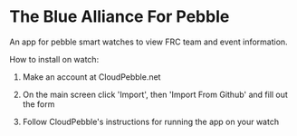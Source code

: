 The Blue Alliance For Pebble
============================

An app for pebble smart watches to view FRC team and event information.

How to install on watch:

1. Make an account at CloudPebble.net

2. On the main screen click 'Import', then 'Import From Github' and fill out the form

3. Follow CloudPebble's instructions for running the app on your watch
